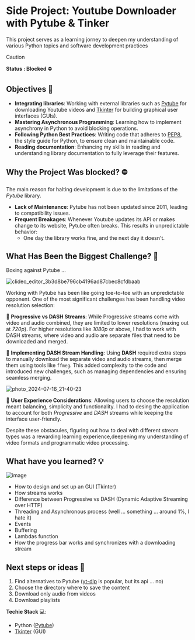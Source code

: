 # Side Project: Youtube Downloader with Pytube & Tinker

This project serves as a learning jorney to deepen my understanding of various Python topics and software development practices

> [!CAUTION]
__Status : Blocked__ ⛔

## Objectives 🎯

- __Integrating libraries__: Working with external libraries such as [Pytube](https://github.com/pytube/pytube) for downloading Youtube videos and [Tkinter](https://docs.python.org/es/3/library/tkinter.html) for building graphical user interfaces (GUIs).
- __Mastering Asynchronous Programming__: Learning how to implement asynchrony in Python to avoid blocking operations.
- __Following Python Best Practices__: Writing code that adheres to [PEP8](https://peps.python.org/pep-0008/), the style guide for Python, to ensure clean and maintainable code.
- __Reading documentation__: Enhancing my skills in reading and understanding library documentation to fully leverage their features. 

## Why the Project Was blocked? ⛔
The main reason for halting development is due to the limitations of the *Pytube* library.
- __Lack of Maintenance__: Pytube has not been updated since 2011, leading to compatibility issues.
- __Frequent Breakages__: Whenever Youtube updates its API or makes change to its website, Pytube often breaks. This results in unpredictable behavior:
  - One day the library works fine, and the next day it doesn't.


## What Has Been the Biggest Challenge? 🗿
Boxing against Pytube ...

![clideo_editor_3b3d8be796cb4196ad87cbec8cfdbaab](https://github.com/user-attachments/assets/d23c9e3b-3e4f-4931-8dd0-5aed7c380251)

Working with Pytube has been like going toe-to-toe with an unpredictable opponent. One of the most significant challenges has been handling video resolution selection:

🥊 __Progressive vs DASH Streams__: While Progressive streams come with video and audio combined, they are limited to lower resolutions (maxing out at _720p_). For higher resolutions like _1080p_ or above, I had to work with DASH streams, where video and audio are separate files that need to be downloaded and merged.

🥊 __Implementing DASH Stream Handling__: Using __DASH__ required extra steps to manually download the separate video and audio streams, then merge them using tools like `ffmeg`. This added complexity to the code and introduced new challenges, such as managing dependencies and ensuring seamless merging.


![photo_2024-07-16_21-40-23](https://github.com/user-attachments/assets/73037ab8-cd9c-4a65-8447-7abca4df94a3)


🥊 __User Experience Considerations__: Allowing users to choose the resolution meant balancing, simplicity and functionality. I had to desing the application to account for both _Progressive_ and _DASH_ streams while keeping the interface user-friendly.


Despite these obstacules, figuring out how to deal with different stream types was a rewarding learning experience,deepening my understanding of video formats and programmatic video processing.

## What have you learned? 💡

![image](https://github.com/user-attachments/assets/845cd57a-3366-45f5-bfa5-6d635aeceb97)

- How to design and set up an GUI (Tkinter)
- How streams works
- Difference between Progressive vs DASH (Dynamic Adaptive Streaming over HTTP)
- Threading and Asynchronous process (well ... something ... around 1%, I hate it)
- Events
- Buffering
- Lambdas function
- How the progress bar works and synchronizes with a downloading stream


## Next steps or ideas 🚀
1. Find alternatives to Pytube ([yt-dlp](https://github.com/yt-dlp/yt-dlp) is popular, but its api ... no)
2. Choose the directory where to save the content
3. Download only audio from videos
4. Download playlists


__Techie Stack__ 💻:
- Python ([Pytube](https://github.com/pytube/pytube))
- [Tkinter](https://docs.python.org/es/3/library/tkinter.html) (GUI)
